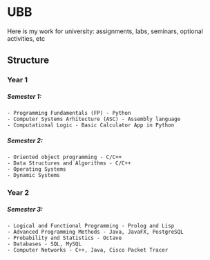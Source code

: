 # UBB

Here is my work for university: assignments, labs, seminars, optional activities, etc

## Structure

### Year 1
  
##### Semester 1:
    - Programming Fundamentals (FP) - Python
    - Computer Systems Arhitecture (ASC) - Assembly language
    - Computational Logic - Basic Calculator App in Python
##### Semester 2:
    - Oriented object programming - C/C++
    - Data Structures and Algorithms - C/C++
    - Operating Systems
    - Dynamic Systems

### Year 2

##### Semester 3:
    - Logical and Functional Programming - Prolog and Lisp
    - Advanced Programming Methods - Java, JavaFX, PostgreSQL
    - Probability and Statistics - Octave
    - Databases - SQL, MySQL
    - Computer Networks - C++, Java, Cisco Packet Tracer
